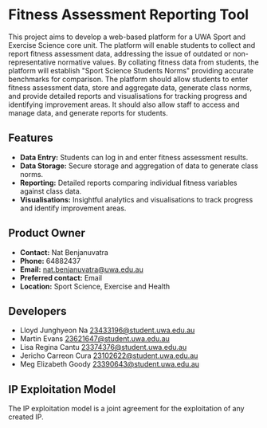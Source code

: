 # Fitness Assessment Reporting Tool

This project aims to develop a web-based platform for a UWA Sport and Exercise Science core unit. The platform will enable students to collect and report fitness assessment data, addressing the issue of outdated or non-representative normative values. By collating fitness data from students, the platform will establish "Sport Science Students Norms" providing accurate benchmarks for comparison. The platform should allow students to enter fitness assessment data, store and aggregate data, generate class norms, and provide detailed reports and visualisations for tracking progress and identifying improvement areas. It should also allow staff to access and manage data, and generate reports for students.

## Features

-   **Data Entry:** Students can log in and enter fitness assessment results.
-   **Data Storage:** Secure storage and aggregation of data to generate class norms.
-   **Reporting:** Detailed reports comparing individual fitness variables against class data.
-   **Visualisations:** Insightful analytics and visualisations to track progress and identify improvement areas.

## Product Owner

-   **Contact:** Nat Benjanuvatra
-   **Phone:** 64882437
-   **Email:** nat.benjanuvatra@uwa.edu.au
-   **Preferred contact:** Email
-   **Location:** Sport Science, Exercise and Health

## Developers

-   Lloyd Junghyeon Na <23433196@student.uwa.edu.au>
-   Martin Evans <23621647@student.uwa.edu.au>
-   Lisa Regina Cantu <23374376@student.uwa.edu.au>
-   Jericho Carreon Cura <23102622@student.uwa.edu.au>
-   Meg Elizabeth Goody <23390643@student.uwa.edu.au>

## IP Exploitation Model

The IP exploitation model is a joint agreement for the exploitation of any created IP.

